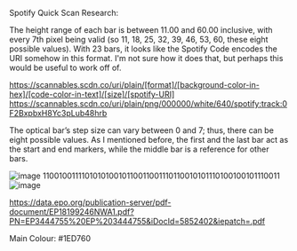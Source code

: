 Spotify Quick Scan Research:

The height range of each bar is between 11.00 and 60.00 inclusive, with every 7th pixel being valid (so 11, 18, 25, 32, 39, 46, 53, 60, these eight possible values).
With 23 bars, it looks like the Spotify Code encodes the URI somehow in this format.
I'm not sure how it does that, but perhaps this would be useful to work off of.


https://scannables.scdn.co/uri/plain/[format]/[background-color-in-hex]/[code-color-in-text]/[size]/[spotify-URI]
https://scannables.scdn.co/uri/plain/png/000000/white/640/spotify:track:0F2BxpbxH8Yc3pLub48hrb

The optical bar’s step size can vary between 0 and 7; thus, there can be eight possible values. As I mentioned before, the first and the last bar act as the start and end markers, while the middle bar is a reference for other bars.



![image](https://user-images.githubusercontent.com/61476690/190862811-e2c029f1-6313-414d-88e5-5192218f36da.png)
110010011110101010010110011001110110010101110100100101110011
![image](https://user-images.githubusercontent.com/61476690/190862860-a1b3a7c4-d7d7-4307-81e5-0cd8ad65657d.png)



https://data.epo.org/publication-server/pdf-document/EP18199246NWA1.pdf?PN=EP3444755%20EP%203444755&iDocId=5852402&iepatch=.pdf

Main Colour: #1ED760
